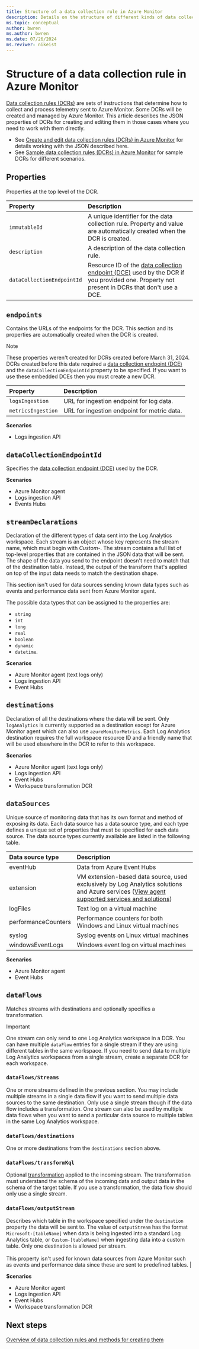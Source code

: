 ```yaml
---
title: Structure of a data collection rule in Azure Monitor
description: Details on the structure of different kinds of data collection rule in Azure Monitor.
ms.topic: conceptual
author: bwren
ms.author: bwren
ms.date: 07/26/2024
ms.reviwer: nikeist
---
```


# Structure of a data collection rule in Azure Monitor
[Data collection rules (DCRs)](data-collection-rule-overview.md) are sets of instructions that determine how to collect and process telemetry sent to Azure Monitor. Some DCRs will be created and managed by Azure Monitor. This article describes the JSON properties of DCRs for creating and editing them in those cases where you need to work with them directly. 

- See [Create and edit data collection rules (DCRs) in Azure Monitor](data-collection-rule-create-edit.md) for details working with the JSON described here.
- See [Sample data collection rules (DCRs) in Azure Monitor](../essentials/data-collection-rule-samples.md) for sample DCRs for different scenarios.

## Properties
Properties at the top level of the DCR.

| Property | Description |
|:---|:---|
| `immutableId` | A unique identifier for the data collection rule. Property and value are automatically created when the DCR is created. |
| `description` | A description of the data collection rule. |
| `dataCollectionEndpointId` | Resource ID of the [data collection endpoint (DCE)](data-collection-endpoint-overview.md) used by the DCR if you provided one. Property not present in DCRs that don't use a DCE. |


## `endpoints`
Contains the URLs of the endpoints for the DCR. This section and its properties are automatically created when the DCR is created.

> [!NOTE]
> These properties weren't created for DCRs created before March 31, 2024. DCRs created before this date required a [data collection endpoint (DCE)](data-collection-endpoint-overview.md) and the `dataCollectionEndpointId` property to be specified. If you want to use these embedded DCEs then you must create a new DCR. 

| Property | Description |
|:---|:---|
| `logsIngestion` | URL for ingestion endpoint for log data. |
| `metricsIngestion` | URL for ingestion endpoint for metric data.  |

**Scenarios**
- Logs ingestion API

## `dataCollectionEndpointId` 
Specifies the [data collection endpoint (DCE)](data-collection-endpoint-overview.md) used by the DCR.

**Scenarios**
- Azure Monitor agent
- Logs ingestion API
- Events Hubs
 

## `streamDeclarations`
Declaration of the different types of data sent into the Log Analytics workspace. Each stream is an object whose key represents the stream name, which must begin with *Custom-*. The stream contains a full list of top-level properties that are contained in the JSON data that will be sent. The shape of the data you send to the endpoint doesn't need to match that of the destination table. Instead, the output of the transform that's applied on top of the input data needs to match the destination shape.

This section isn't used for data sources sending known data types such as events and performance data sent from Azure Monitor agent.

The possible data types that can be assigned to the properties are:

- `string`
- `int`
- `long`
- `real`
- `boolean`
- `dynamic`
- `datetime`.

**Scenarios**
- Azure Monitor agent (text logs only)
- Logs ingestion API 
- Event Hubs

## `destinations`
Declaration of all the destinations where the data will be sent. Only `logAnalytics` is currently supported as a destination except for Azure Monitor agent which can also use `azureMonitorMetrics`. Each Log Analytics destination requires the full workspace resource ID and a friendly name that will be used elsewhere in the DCR to refer to this workspace.

**Scenarios**
- Azure Monitor agent (text logs only)
- Logs ingestion API 
- Event Hubs
- Workspace transformation DCR

## `dataSources` 
Unique source of monitoring data that has its own format and method of exposing its data. Each data source has a data source type, and each type defines a unique set of properties that must be specified for each data source. The data source types currently available are listed  in the following table.

| Data source type | Description | 
|:---|:---|
| eventHub | Data from Azure Event Hubs |
| extension | VM extension-based data source, used exclusively by Log Analytics solutions and Azure services ([View agent supported services and solutions](../agents/azure-monitor-agent-overview.md#supported-services-and-features)) |
| logFiles | Text log on a virtual machine |
| performanceCounters | Performance counters for both Windows and Linux virtual machines |
| syslog | Syslog events on Linux virtual machines |
| windowsEventLogs | Windows event log on virtual machines |

**Scenarios**
- Azure Monitor agent
- Event Hubs


## `dataFlows`
Matches streams with destinations and optionally specifies a transformation.

> [!IMPORTANT]
> One stream can only send to one Log Analytics workspace in a DCR. You can have multiple `dataFlow` entries for a single stream if they are using different tables in the same workspace. If you need to send data to multiple Log Analytics workspaces from a single stream, create a separate DCR for each workspace.

### `dataFlows/Streams`
One or more streams defined in the previous section. You may include multiple streams in a single data flow if you want to send multiple data sources to the same destination. Only use a single stream though if the data flow includes a transformation. One stream can also be used by multiple data flows when you want to send a particular data source to multiple tables in the same Log Analytics workspace. 

### `dataFlows/destinations`
One or more destinations from the `destinations` section above.

### `dataFlows/transformKql`
Optional [transformation](data-collection-transformations.md) applied to the incoming stream. The transformation must understand the schema of the incoming data and output data in the schema of the target table. If you use a transformation, the data flow should only use a single stream.

### `dataFlows/outputStream`
Describes which table in the workspace specified under the `destination` property the data will be sent to. The value of `outputStream` has the format `Microsoft-[tableName]` when data is being ingested into a standard Log Analytics table, or `Custom-[tableName]` when ingesting data into a custom table. Only one destination is allowed per stream.<br><br>This property isn't used for known data sources from Azure Monitor such as events and performance data since these are sent to predefined tables. |

**Scenarios**

- Azure Monitor agent
- Logs ingestion API
- Event Hubs
- Workspace transformation DCR



## Next steps

[Overview of data collection rules and methods for creating them](data-collection-rule-overview.md)


